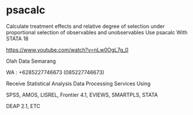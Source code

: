# psacalc
Calculate treatment effects and relative degree of selection under proportional selection of observables and unobservables Use psacalc With STATA 18

https://www.youtube.com/watch?v=nLw0OgL7g_0

Olah Data Semarang

WA : +6285227746673 (085227746673)

Receive Statistical Analysis Data Processing Services Using

SPSS, AMOS, LISREL, Frontier 4.1, EVIEWS, SMARTPLS, STATA

DEAP 2.1, ETC
